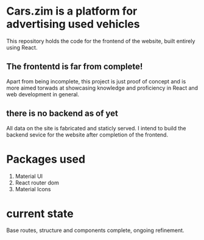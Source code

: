 # Cars.zim is a platform for advertising used vehicles

This repository holds the code for the frontend of the website, built entirely
using React.

## The frontentd is far from complete!

Apart from being incomplete, this project is just proof of concept and is more aimed
torwads at showcasing knowledge and proficiency in React and web development in general.

## there is no backend as of yet

All data on the site is fabricated and staticly served. I intend to build the backend sevice for
the website after completion of the frontend.

# Packages used

1. Material UI
2. React router dom
3. Material Icons

# current state

Base routes, structure and components complete, ongoing refinement.

